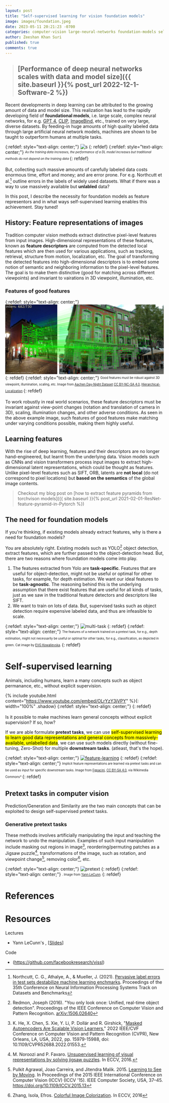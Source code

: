 ```yaml
---
layout: post
title: "Self-supervised learning for vision foundation models"
image: images/foundation.jpeg
date: 2023-05-11 20:21:23 -0700
categories: computer-vision large-neural-networks foundation-models self-supervision
author: Zeeshan Khan Suri
published: true
comments: true
---
```


> ## [Performance of deep neural networks scales with data and model size]({{ site.baseurl }}{% post_url 2022-12-1-Software-2 %})

Recent developments in deep learning can be attributed to the growing amount of data and model size. This realization has lead to the rapidly developing field of **foundational models**, i.e. large scale, complex neural networks, for e.g. [GPT 4](https://openai.com/research/gpt-4), [CLIP](https://openai.com/research/clip), [ImageBind](https://facebookresearch.github.io/ImageBind/paper), etc., trained on very large, diverse datasets. By feeding-in huge amounts of high quality labeled data through large artificial neural network models, machines are shown to be taught to outperform humans at multiple tasks. 

{:refdef: style="text-align: center;"}
![s]({{site.baseurl}}/images/performance_data.svg) 
{: refdef}
{:refdef: style="text-align: center;"}
<sub><sup>*As the training data increases, the performance of a DL model increases but traditional methods do not depend on the training data*
</sup></sub>
{: refdef}

But, collecting such massive amounts of carefully labeled data costs enormous time, effort and money; and are error prone. For e.g. Northcutt et al.[^1] outline errors in the labels of widely used datasets. What if there was a way to use massively available but **unlabled** data?

In this post, I describe the necessity for foundation models as feature representors and in what ways self-supervised learning enables this achievement. Stay tuned!

## History: Feature representations of images

Tradition computer vision methods extract distinctive pixel-level features from input images. High-dimensional representations of these features, known as **feature descriptors** are computed from the detected local features which are then used for various applications, such as tracking, retrieval, structure from motion, localization, etc. The goal of transforming the detected features into high-dimensional descriptors is to embed some notion of semantic and neighboring information to the pixel-level features. The goal is to make them distinctive (good for matching across different viewpoints) and invariant to vairations in 3D viewpoint, illumination, etc.


### Features of good features

{:refdef: style="text-align: center;"}
![sift](https://github.com/cvg/Hierarchical-Localization/raw/master/doc/loc_aachen.svg) 
{: refdef}
{:refdef: style="text-align: center;"}
<sub><sup>Good features must be robust against 3D viewpoint, illumination, scaling, etc. Image from [Aachen Day-Night Dataset](https://www.visuallocalization.net/datasets/) [CC BY-NC-SA 4.0](https://creativecommons.org/licenses/by-nc-sa/4.0/), [Hierarchical-Localization](https://github.com/cvg/Hierarchical-Localization)
</sup></sub>
{: refdef}

To work robustly in real world scenarios, these feature descriptors must be invariant against view-point changes (rotation and translation of camera in 3D), scaling, illumination changes, and other adverse conditions. As seen in the above example image, such features of good features make matching under varying conditions possible, making them highly useful.

## Learning features

With the rise of deep learning, features and their descriptors are no longer hand-engineered, but learnt from the underlying data. Vision models such as CNNs and vision transformers process input images to extract high-dimensional latent representations, which could be thought as features. Unlike pixel-level features such as SIFT, ORB, latents are **not local** (do not correspond to pixel locations) but **based on the semantics** of the global image contents.

> Checkout my blog post on [how to extract feature pyramids from torchvison models]({{ site.baseurl }}{% post_url 2021-02-01-ResNet-feature-pyramid-in-Pytorch %})

## The need for foundation models

If you're thinking, if existing models already extract features, why is there a need for foundation models?

You are absolutely right. Existing models such as YOLO[^3] object detection, extract features, which are further passed to the object-detection head. But, there are two reasons where foundation models come into play.

1. The features extracted from Yolo are **task-specific**. Features that are useful for object-detection, might not be useful or optimal for other tasks, for example, for depth estimation. We want our ideal features to be **task-agnostic**. The reasoning behind this is the underlying assumption that there exist features that are useful for all kinds of tasks, just as we saw in the traditional feature detectors and descriptors like SIFT.
2. We want to train on lots of data. But, supervised tasks such as object detection require expensive labeled data, and thus are infeasible to scale. 

{:refdef: style="text-align: center;"}
![multi-task]({{site.baseurl}}/images/multi-task.svg) 
{: refdef}
{:refdef: style="text-align: center;"}
<sub><sup>The features of a network trained on a pretext task, for e.g., depth estimation, might not necessarily be useful or optimal for other tasks, for e.g., classification, as depicted in green. Cat image by [EVG Kowalievska](https://www.pexels.com/photo/selective-focus-photography-of-orange-tabby-cat-1170986/).
</sup></sub>
{: refdef}

# Self-supervised learning

Animals, including humans, learn a many concepts such as object permanance, etc., without explicit supervision. 

{% include youtube.html content="https://www.youtube.com/embed/OLrYzY3jVPY" %}{: width="100%" .shadow}
{:refdef: style="text-align: center;"}
<sub><sup>
</sup></sub>
{: refdef}

Is it possible to make machines learn general concepts without explicit supervision? If so, how?

If we are able formulate **pretext tasks**, we can use <mark>self-supervised learning to learn good data representations and general concepts from massively-available, unlabelled data</mark>, we can use such models directly (without fine-tuning, Zero-Shot) for multiple **downstream tasks**. (atleast, that's the hope).

{:refdef: style="text-align: center;"}
[![feature-learning](https://upload.wikimedia.org/wikipedia/commons/0/0b/Feature_Learning_Diagram.png)](https://en.wikipedia.org/wiki/Feature_learning#/media/File:Feature_Learning_Diagram.png)
{: refdef}
{:refdef: style="text-align: center;"}
<sub><sup>Implicit feature representations are learned via pretext tasks and can be used as input for specific downstream tasks. Image from [Fgpacini](https://commons.wikimedia.org/wiki/File:Feature_Learning_Diagram.png), [CC BY-SA 4.0](https://creativecommons.org/licenses/by-sa/4.0), via Wikimedia Commons*
</sup></sub>
{: refdef}

## Pretext tasks in computer vision

Prediction/Generation and Similarity are the two main concepts that can be exploited to design self-supervised pretext tasks. 

### Generative pretext tasks

These methods involves artificially manipulating the input and teaching the network to undo the manipulation. Examples of such input manipulation include masking out regions in image[^6], reordering/permuting patches as a Jigsaw puzzle[^5], transformations of the image, such as rotation, and viewpoint change[^7], removing color[^8], etc.  

<!-- A large variety of pretext tasks have been proposed to learn neural representations of the data's underlying structure. For example, Noroozi et al.propose to find a reordering of tiles from a 3x3 grid of a square region cropped from an image as the pretext task; \cite{9879206} propose masked autoencoders, which masks random patches of the input image and reconstructs the missing patches as the pretext task; \cite{pmlr-v139-radford21a}'s CLIP: given an image, predict which out of a set of 32,768 randomly sampled text snippets, was actually paired with it in their dataset as the pretext task. 

Since the main objective in this tasks is to rely on existing unlabeled data for pre-training, one of the main similarities in these tasks is to degrade the input and define a task for the network to reconstruct the original input. For example, \cite{8579073} shuffle and \cite{9879206} remove patches from the image, \cite{rombach2021highresolution} successively apply Gaussian noise to the image -->

{:refdef: style="text-align: center;"}
![pretext](https://production-media.paperswithcode.com/thumbnails/task/task-0000001882-b4b42454.jpg) 
{: refdef}
{:refdef: style="text-align: center;"}
<sub><sup>. Image from [Yann LeCunn](https://www.youtube-nocookie.com/watch?v=7I0Qt7GALVk).
</sup></sub>
{: refdef}

# References

[^1]: Northcutt, C. G., Athalye, A., & Mueller, J. (2021). [Pervasive label errors in test sets destabilize machine learning  enchmarks](https://datasets-benchmarks-proceedings.neurips.cc/paper/2021/hash/f2217062e9a397a1dca429e7d70bc6ca-Abstract-round1.html). Proceedings of the 35th Conference on Neural Information Processing Systems Track on Datasets and Benchmarks
[^2]: https://www.bpesquet.fr/slides/deconstructing-ai/
[^3]: Redmon, Joseph (2016). "You only look once: Unified, real-time object detection". Proceedings of the IEEE Conference on Computer Vision and Pattern Recognition. [arXiv:1506.02640](https://arxiv.org/abs/1506.02640)
[^4]: Alexander M. Bronstein, Michael M. Bronstein, Alfred M. Bruckstein, and Ron Kimmel. 2008. Analysis of Two-Dimensional Non-Rigid Shapes. Int. J. Comput. Vision 78, 1 (June 2008), 67–88. https://doi.org/10.1007/s11263-007-0078-4
[^5]: M. Noroozi and P. Favaro. [Unsupervised learning of visual representations by solving jigsaw puzzles](https://arxiv.org/pdf/1603.09246.pdf). In ECCV, 2016.
[^6]: K. He, X. Chen, S. Xie, Y. Li, P. Dollár and R. Girshick, "[Masked Autoencoders Are Scalable Vision Learners](https://openaccess.thecvf.com/content/CVPR2022/html/He_Masked_Autoencoders_Are_Scalable_Vision_Learners_CVPR_2022_paper.html)," 2022 IEEE/CVF Conference on Computer Vision and Pattern Recognition (CVPR), New Orleans, LA, USA, 2022, pp. 15979-15988, doi: 10.1109/CVPR52688.2022.01553.
[^7]: Pulkit Agrawal, Joao Carreira, and Jitendra Malik. 2015. [Learning to See by Moving](https://www.cv-foundation.org/openaccess/content_iccv_2015/papers/Agrawal_Learning_to_See_ICCV_2015_paper.pdf). In Proceedings of the 2015 IEEE International Conference on Computer Vision (ICCV) (ICCV '15). IEEE Computer Society, USA, 37–45. https://doi.org/10.1109/ICCV.2015.13
[^8]: Zhang, Isola, Efros. [Colorful Image Colorization](https://arxiv.org/abs/1603.08511). In ECCV, 2016 


# Resources

Lectures

- Yann LeCunn's [](https://www.facebook.com/epflcampus/videos/1960325127394608), [[Slides](https://drive.google.com/file/d/12pDCno02FJPDEBk4iGuuaj8b2rr48Hh0/view)]

Code

- (https://github.com/facebookresearch/vissl)